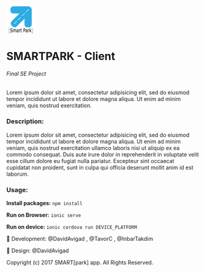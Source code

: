 ![SMARTPARK](./SmartParkV1.3/www/img/LOGODAVID3-0.png) 
# SMARTPARK - Client 
###### Final SE Project 
Lorem ipsum dolor sit amet, consectetur adipisicing elit, sed do eiusmod tempor incididunt ut labore et dolore magna aliqua. Ut enim ad minim veniam, quis nostrud exercitation.

### Description:
 Lorem ipsum dolor sit amet, consectetur adipisicing elit, sed do eiusmod tempor incididunt ut labore et dolore magna aliqua. Ut enim ad minim veniam, quis nostrud exercitation ullamco laboris nisi ut aliquip ex ea commodo consequat. Duis aute irure dolor in reprehenderit in voluptate velit esse cillum dolore eu fugiat nulla pariatur. Excepteur sint occaecat cupidatat non proident, sunt in culpa qui officia deserunt mollit anim id est laborum.

### Usage:
**Install packages:** `npm install`

**Run on Browser:** `ionic serve`

**Run on device:** `ionic cordova run DEVICE_PLATFORM`

👾 Development: @DavidAvigad , @TavorC , @InbarTakdim

🎨 Design: @DavidAvigad

Copyright (c) 2017 SMART[park] app. All Rights Reserved.
